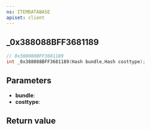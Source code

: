 ```yaml
---
ns: ITEMDATABASE
apiset: client
---
```

## _0x388088BFF3681189

```c
// 0x388088BFF3681189
int _0x388088BFF3681189(Hash bundle,Hash costtype);
```


## Parameters
* **bundle**:
* **costtype**:

## Return value